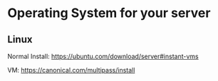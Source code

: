 # Operating System for your server

## Linux

Normal Install:
https://ubuntu.com/download/server#instant-vms

VM: 
https://canonical.com/multipass/install
